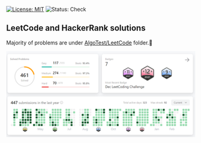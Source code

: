 [![License: MIT](https://img.shields.io/badge/License-MIT-yellow.svg)](https://opensource.org/licenses/MIT)
![Status: Check](https://img.shields.io/github/checks-status/sagasu/Algo-DataStructures/master)  

## LeetCode and HackerRank solutions

Majority of problems are under [AlgoTest/LeetCode](./AlgoTest/LeetCode) folder.🤔

![Leetcode profile](./leetcode.png)